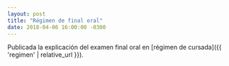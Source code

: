 ```yaml
---
layout: post
title: "Régimen de final oral"
date: 2018-04-06 16:00:00 -0300
---
```


Publicada la explicación del examen final oral en [régimen de cursada]({{ 'regimen' | relative_url }}).
